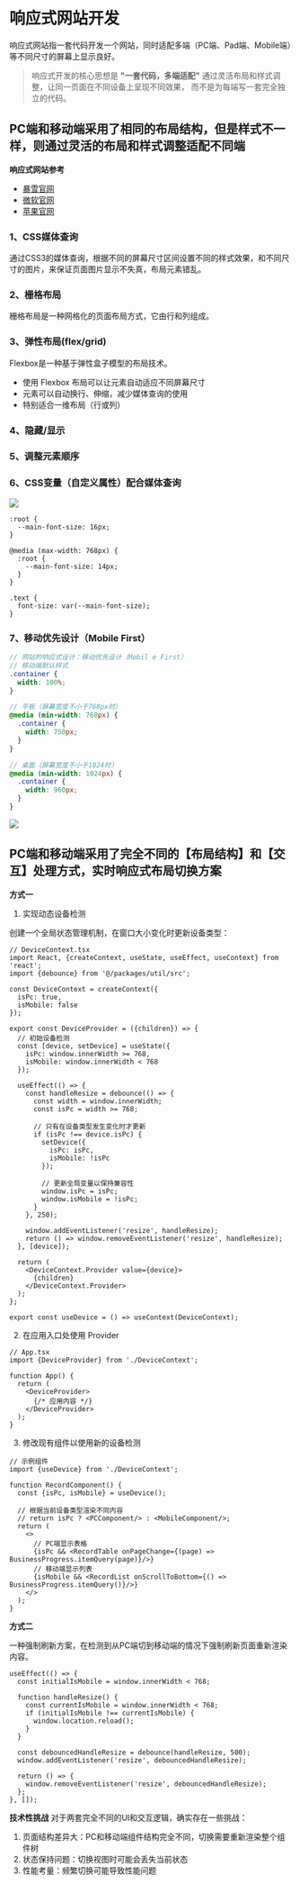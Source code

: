 # 响应式网站开发

响应式网站指一套代码开发一个网站，同时适配多端（PC端、Pad端、Mobile端）等不同尺寸的屏幕上显示良好。

> 响应式开发的核心思想是 **"一套代码，多端适配"** 通过灵活布局和样式调整，让同一页面在不同设备上呈现不同效果，
> 而不是为每端写一套完全独立的代码。

## PC端和移动端采用了相同的布局结构，但是样式不一样，则通过灵活的布局和样式调整适配不同端

**响应式网站参考**

* [暴雪官网](https://www.blizzard.com/zh-tw/)
* [微软官网](https://www.microsoft.com/en-sg/)
* [苹果官网](https://www.apple.com.cn/)

### 1、CSS媒体查询

通过CSS3的媒体查询，根据不同的屏幕尺寸区间设置不同的样式效果，和不同尺寸的图片，来保证页面图片显示不失真，布局元素错乱。

### 2、栅格布局

栅格布局是一种网格化的页面布局方式，它由行和列组成。

### 3、弹性布局(flex/grid)

Flexbox是一种基于弹性盒子模型的布局技术。

* 使用 Flexbox 布局可以让元素自动适应不同屏幕尺寸
* 元素可以自动换行、伸缩，减少媒体查询的使用
* 特别适合一维布局（行或列）

### 4、隐藏/显示

### 5、调整元素顺序

### 6、CSS变量（自定义属性）配合媒体查询

![](./CSS变量.png)

```
:root {
  --main-font-size: 16px;
}

@media (max-width: 768px) {
  :root {
    --main-font-size: 14px;
  }
}

.text {
  font-size: var(--main-font-size);
}
```

### 7、移动优先设计（Mobile First）

```scss
// 网站的响应式设计：移动优先设计（Mobil e First）
// 移动端默认样式
.container {
  width: 100%;
}

// 平板（屏幕宽度不小于768px时）
@media (min-width: 768px) {
  .container {
    width: 750px;
  }
}

// 桌面（屏幕宽度不小于1024时）
@media (min-width: 1024px) {
  .container {
    width: 960px;
  }
}
```

![](./响应式网站开发建议.png)

## PC端和移动端采用了完全不同的【布局结构】和【交互】处理方式，实时响应式布局切换方案

**方式一**

1. 实现动态设备检测

创建一个全局状态管理机制，在窗口大小变化时更新设备类型：

```tsx
// DeviceContext.tsx
import React, {createContext, useState, useEffect, useContext} from 'react';
import {debounce} from '@/packages/util/src';

const DeviceContext = createContext({
  isPc: true,
  isMobile: false
});

export const DeviceProvider = ({children}) => {
  // 初始设备检测
  const [device, setDevice] = useState({
    isPc: window.innerWidth >= 768,
    isMobile: window.innerWidth < 768
  });

  useEffect(() => {
    const handleResize = debounce(() => {
      const width = window.innerWidth;
      const isPc = width >= 768;

      // 只有在设备类型发生变化时才更新
      if (isPc !== device.isPc) {
        setDevice({
          isPc: isPc,
          isMobile: !isPc
        });

        // 更新全局变量以保持兼容性
        window.isPc = isPc;
        window.isMobile = !isPc;
      }
    }, 250);

    window.addEventListener('resize', handleResize);
    return () => window.removeEventListener('resize', handleResize);
  }, [device]);

  return (
    <DeviceContext.Provider value={device}>
      {children}
    </DeviceContext.Provider>
  );
};

export const useDevice = () => useContext(DeviceContext);
```

2. 在应用入口处使用 Provider

```tsx
// App.tsx
import {DeviceProvider} from './DeviceContext';

function App() {
  return (
    <DeviceProvider>
      {/* 应用内容 */}
    </DeviceProvider>
  );
}
```

3. 修改现有组件以使用新的设备检测

```tsx
// 示例组件
import {useDevice} from './DeviceContext';

function RecordComponent() {
  const {isPc, isMobile} = useDevice();

  // 根据当前设备类型渲染不同内容
  // return isPc ? <PCComponent/> : <MobileComponent/>;
  return (
    <>
      // PC端显示表格
      {isPc && <RecordTable onPageChange={(page) => BusinessProgress.itemQuery(page)}/>}
      // 移动端显示列表
      {isMobile && <RecordList onScrollToBottom={() => BusinessProgress.itemQuery()}/>}
    </>
  );
}
```

**方式二**

一种强制刷新方案，在检测到从PC端切到移动端的情况下强制刷新页面重新渲染内容。

```tsx
useEffect(() => {
  const initialIsMobile = window.innerWidth < 768;

  function handleResize() {
    const currentIsMobile = window.innerWidth < 768;
    if (initialIsMobile !== currentIsMobile) {
      window.location.reload();
    }
  }

  const debouncedHandleResize = debounce(handleResize, 500);
  window.addEventListener('resize', debouncedHandleResize);

  return () => {
    window.removeEventListener('resize', debouncedHandleResize);
  };
}, []);
```

**技术性挑战**
对于两套完全不同的UI和交互逻辑，确实存在一些挑战：

1. 页面结构差异大：PC和移动端组件结构完全不同，切换需要重新渲染整个组件树
2. 状态保持问题：切换视图时可能会丢失当前状态
3. 性能考量：频繁切换可能导致性能问题